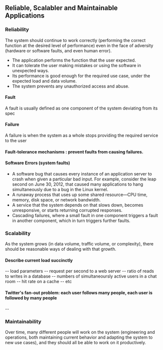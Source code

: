 ## Reliable, Scalabler and Maintainable Applications

### Reliability
The system should continue to work correctly (performing the correct function at the desired level of performance) even in the face of adversity (hardware or software faults, and even human error).
- The application performs the function that the user expected.
- It can tolerate the user making mistakes or using the software in unexpected ways.
- Its performance is good enough for the required use case, under the expected load and data volume.
- The system prevents any unauthorized access and abuse.

#### Fault
A fault is usually defined as one component of the system deviating from its spec
#### Failure
A failure is when the system as a whole stops providing the required service to the user
#### Fault-tolerance mechanisms : prevent faults from causing failures.

#### Software Errors (system faults)
- A software bug that causes every instance of an application server to crash when given a particular bad input. For example, consider the leap second on June 30, 2012, that caused many applications to hang simultaneously due to a bug in the Linux kernel.
- A runaway process that uses up some shared resource—CPU time, memory, disk space, or network bandwidth.
- A service that the system depends on that slows down, becomes unresponsive, or starts returning corrupted responses.
- Cascading failures, where a small fault in one component triggers a fault in another component, which in turn triggers further faults.

### Scalability
As the system grows (in data volume, traffic volume, or complexity), there should be reasonable ways of dealing with that growth.

#### Describe current load succinctly
   -- load parameters
        -- request per second to a web server
        -- ratio of reads to writes in a database
        -- numbers of simultaneoursly active users in a chat room
        -- hit rate on a cache
        -- etc

#### Twitter's fan-out problem: each user follows many people, each user is followed by many people
--
### Maintainability
Over time, many different people will work on the system (engineering and operations, both maintaining current behavior and adapting the system to new use cases), and they should all be able to work on it productively.
